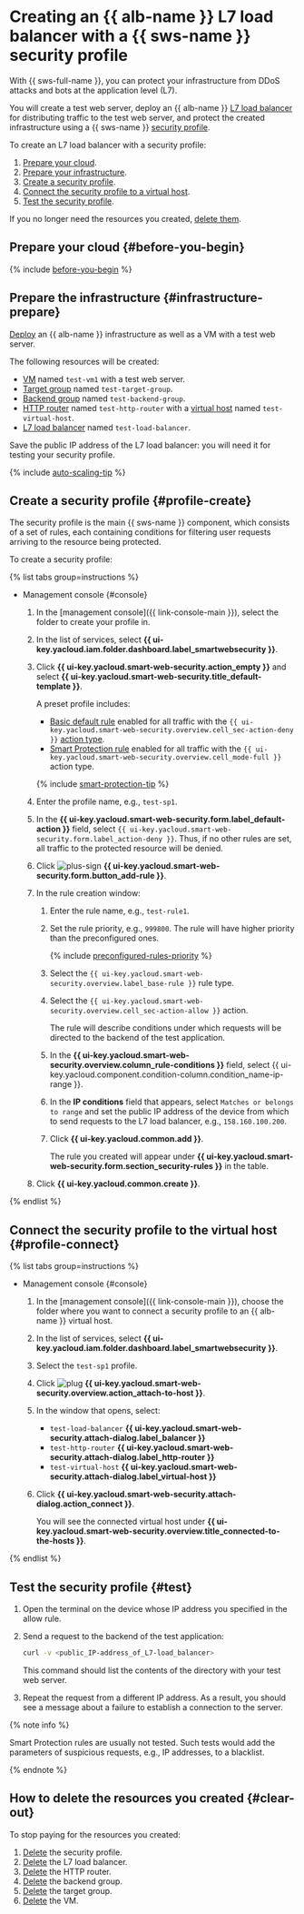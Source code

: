 # Creating an {{ alb-name }} L7 load balancer with a {{ sws-name }} security profile

With {{ sws-full-name }}, you can protect your infrastructure from DDoS attacks and bots at the application level (L7).

You will create a test web server, deploy an {{ alb-name }} [L7 load balancer](../../application-load-balancer/concepts/application-load-balancer.md) for distributing traffic to the test web server, and protect the created infrastructure using a {{ sws-name }} [security profile](../../smartwebsecurity/concepts/profiles.md).

To create an L7 load balancer with a security profile:
1. [Prepare your cloud](#before-you-begin).
1. [Prepare your infrastructure](#infrastructure-prepare).
1. [Create a security profile](#profile-create).
1. [Connect the security profile to a virtual host](#profile-connect).
1. [Test the security profile](#test).

If you no longer need the resources you created, [delete them](#clear-out).

## Prepare your cloud {#before-you-begin}

{% include [before-you-begin](../_tutorials_includes/before-you-begin.md) %}

## Prepare the infrastructure {#infrastructure-prepare}

[Deploy](../../application-load-balancer/quickstart.md) an {{ alb-name }} infrastructure as well as a VM with a test web server.

The following resources will be created:
* [VM](../../compute/concepts/vm.md) named `test-vm1` with a test web server.
* [Target group](../../application-load-balancer/concepts/target-group.md) named `test-target-group`.
* [Backend group](../../application-load-balancer/concepts/backend-group.md) named `test-backend-group`.
* [HTTP router](../../application-load-balancer/concepts/http-router.md) named `test-http-router` with a [virtual host](../../application-load-balancer/concepts/http-router.md#virtual-host) named `test-virtual-host`.
* [L7 load balancer](../../application-load-balancer/concepts/application-load-balancer.md) named `test-load-balancer`.

Save the public IP address of the L7 load balancer: you will need it for testing your security profile.

{% include [auto-scaling-tip](../../_includes/smartwebsecurity/auto-scaling-tip.md) %}

## Create a security profile {#profile-create}

The security profile is the main {{ sws-name }} component, which consists of a set of rules, each containing conditions for filtering user requests arriving to the resource being protected.

To create a security profile:

{% list tabs group=instructions %}

- Management console {#console}

   1. In the [management console]({{ link-console-main }}), select the folder to create your profile in.
   1. In the list of services, select **{{ ui-key.yacloud.iam.folder.dashboard.label_smartwebsecurity }}**.
   1. Click **{{ ui-key.yacloud.smart-web-security.action_empty }}** and select **{{ ui-key.yacloud.smart-web-security.title_default-template }}**.

      A preset profile includes:
      * [Basic default rule](../../smartwebsecurity/concepts/rules.md#base-rules) enabled for all traffic with the `{{ ui-key.yacloud.smart-web-security.overview.cell_sec-action-deny }}` [action type](../../smartwebsecurity/concepts/rules.md#rule-action).
      * [Smart Protection rule](../../smartwebsecurity/concepts/rules.md#smart-protection-rules) enabled for all traffic with the `{{ ui-key.yacloud.smart-web-security.overview.cell_mode-full }}` action type.

      {% include [smart-protection-tip](../../_includes/smartwebsecurity/smart-protection-tip.md) %}

   1. Enter the profile name, e.g., `test-sp1`.
   1. In the **{{ ui-key.yacloud.smart-web-security.form.label_default-action }}** field, select `{{ ui-key.yacloud.smart-web-security.form.label_action-deny }}`. Thus, if no other rules are set, all traffic to the protected resource will be denied.
   1. Click ![plus-sign](../../_assets/console-icons/plus.svg) **{{ ui-key.yacloud.smart-web-security.form.button_add-rule }}**.
   1. In the rule creation window:
      1. Enter the rule name, e.g., `test-rule1`.
      1. Set the rule priority, e.g., `999800`. The rule will have higher priority than the preconfigured ones.

         {% include [preconfigured-rules-priority](../../_includes/smartwebsecurity/preconfigured-rules-priority.md) %}

      1. Select the `{{ ui-key.yacloud.smart-web-security.overview.label_base-rule }}` rule type.
      1. Select the `{{ ui-key.yacloud.smart-web-security.overview.cell_sec-action-allow }}` action.

         The rule will describe conditions under which requests will be directed to the backend of the test application.
      1. In the **{{ ui-key.yacloud.smart-web-security.overview.column_rule-conditions }}** field, select {{ ui-key.yacloud.component.condition-column.condition_name-ip-range }}.
      1. In the **IP conditions** field that appears, select `Matches or belongs to range` and set the public IP address of the device from which to send requests to the L7 load balancer, e.g., `158.160.100.200`.
      1. Click **{{ ui-key.yacloud.common.add }}**.

         The rule you created will appear under **{{ ui-key.yacloud.smart-web-security.form.section_security-rules }}** in the table.
   1. Click **{{ ui-key.yacloud.common.create }}**.

{% endlist %}

## Connect the security profile to the virtual host {#profile-connect}

{% list tabs group=instructions %}

- Management console {#console}

   1. In the [management console]({{ link-console-main }}), choose the folder where you want to connect a security profile to an {{ alb-name }} virtual host.
   1. In the list of services, select **{{ ui-key.yacloud.iam.folder.dashboard.label_smartwebsecurity }}**.
   1. Select the `test-sp1` profile.
   1. Click ![plug](../../_assets/console-icons/plug-connection.svg) **{{ ui-key.yacloud.smart-web-security.overview.action_attach-to-host }}**.
   1. In the window that opens, select:
      * `test-load-balancer` **{{ ui-key.yacloud.smart-web-security.attach-dialog.label_balancer }}**
      * `test-http-router` **{{ ui-key.yacloud.smart-web-security.attach-dialog.label_http-router }}**
      * `test-virtual-host` **{{ ui-key.yacloud.smart-web-security.attach-dialog.label_virtual-host }}**
   1. Click **{{ ui-key.yacloud.smart-web-security.attach-dialog.action_connect }}**.

      You will see the connected virtual host under **{{ ui-key.yacloud.smart-web-security.overview.title_connected-to-the-hosts }}**.

{% endlist %}

## Test the security profile {#test}

1. Open the terminal on the device whose IP address you specified in the allow rule.
1. Send a request to the backend of the test application:

   ```bash
   curl -v <public_IP-address_of_L7-load_balancer>
   ```

   This command should list the contents of the directory with your test web server.

1. Repeat the request from a different IP address. As a result, you should see a message about a failure to establish a connection to the server.

{% note info %}

Smart Protection rules are usually not tested. Such tests would add the parameters of suspicious requests, e.g., IP addresses, to a blacklist.

{% endnote %}

## How to delete the resources you created {#clear-out}

To stop paying for the resources you created:
1. [Delete](../../smartwebsecurity/operations/profile-delete.md) the security profile.
1. [Delete](../../application-load-balancer/operations/application-load-balancer-delete.md) the L7 load balancer.
1. [Delete](../../application-load-balancer/operations/http-router-delete.md) the HTTP router.
1. [Delete](../../application-load-balancer/operations/backend-group-delete.md) the backend group.
1. [Delete](../../application-load-balancer/operations/target-group-delete.md) the target group.
1. [Delete](../../compute/operations/vm-control/vm-delete.md) the VM.
